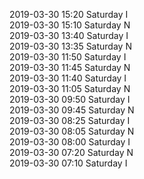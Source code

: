 2019-03-30 15:20 Saturday  I  
2019-03-30 15:10 Saturday  N  
2019-03-30 13:40 Saturday  I  
2019-03-30 13:35 Saturday  N  
2019-03-30 11:50 Saturday  I  
2019-03-30 11:45 Saturday  N  
2019-03-30 11:40 Saturday  I  
2019-03-30 11:05 Saturday  N  
2019-03-30 09:50 Saturday  I  
2019-03-30 09:45 Saturday  N  
2019-03-30 08:25 Saturday  I  
2019-03-30 08:05 Saturday  N  
2019-03-30 08:00 Saturday  I  
2019-03-30 07:20 Saturday  N  
2019-03-30 07:10 Saturday  I  
